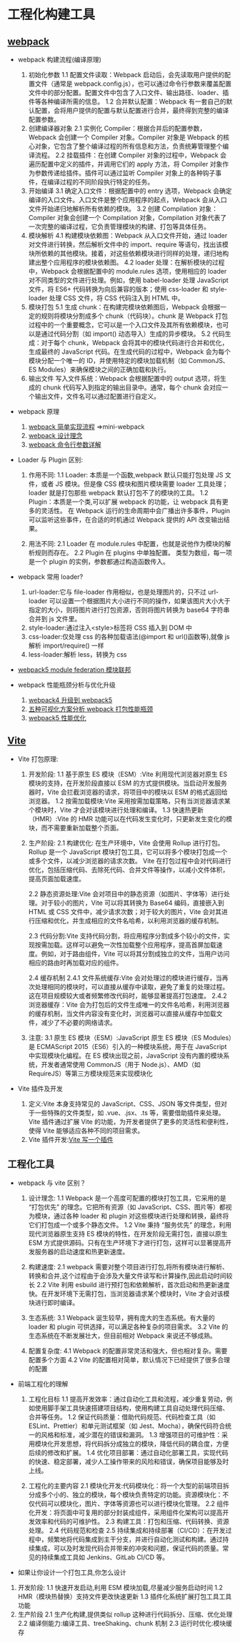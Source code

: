 <!--
 * @Author: TerryMin
 * @Date: 2022-09-24 14:28:01
 * @LastEditors: TerryMin
 * @LastEditTime: 2025-03-19 13:31:50
 * @Description: file not
-->

# 工程化构建工具

## [webpack](https://webpack.js.org/)

- webpack 构建流程(编译原理)

  1. 初始化参数
     1.1 配置文件读取：Webpack 启动后，会先读取用户提供的配置文件（通常是 webpack.config.js），也可以通过命令行参数来覆盖配置文件中的部分配置。配置文件中包含了入口文件、输出路径、loader、插件等各种编译所需的信息。
     1.2 合并默认配置：Webpack 有一套自己的默认配置，会将用户提供的配置与默认配置进行合并，最终得到完整的编译配置参数。
  2. 创建编译器对象
     2.1 实例化 Compiler：根据合并后的配置参数，Webpack 会创建一个 Compiler 对象。Compiler 对象是 Webpack 的核心对象，它包含了整个编译过程的所有信息和方法，负责统筹管理整个编译流程。
     2.2 挂载插件：在创建 Compiler 对象的过程中，Webpack 会遍历配置中定义的插件，并调用它们的 apply 方法，将 Compiler 对象作为参数传递给插件。插件可以通过监听 Compiler 对象上的各种钩子事件，在编译过程的不同阶段执行特定的任务。
  3. 开始编译
     3.1 确定入口文件：根据配置中的 entry 选项，Webpack 会确定编译的入口文件。入口文件是整个应用程序的起点，Webpack 会从入口文件开始递归地解析所有依赖的模块。
     3.2 创建 Compilation 对象：Compiler 对象会创建一个 Compilation 对象，Compilation 对象代表了一次完整的编译过程，它负责管理模块的构建、打包等具体任务。
  4. 模块解析
     4.1 构建模块依赖图：Webpack 从入口文件开始，通过 loader 对文件进行转换，然后解析文件中的 import、require 等语句，找出该模块所依赖的其他模块。接着，对这些依赖模块进行同样的处理，递归地构建出整个应用程序的模块依赖图。
     4.2 loader 处理：在解析模块的过程中，Webpack 会根据配置中的 module.rules 选项，使用相应的 loader 对不同类型的文件进行处理。例如，使用 babel-loader 处理 JavaScript 文件，将 ES6+ 代码转换为向后兼容的版本；使用 css-loader 和 style-loader 处理 CSS 文件，将 CSS 代码注入到 HTML 中。
  5. 模块打包
     5.1 生成 chunk：在构建完模块依赖图后，Webpack 会根据一定的规则将模块分割成多个 chunk（代码块）。chunk 是 Webpack 打包过程中的一个重要概念，它可以是一个入口文件及其所有依赖模块，也可以是通过代码分割（如 import() 动态导入）生成的异步模块。
     5.2 代码生成：对于每个 chunk，Webpack 会将其中的模块代码进行合并和优化，生成最终的 JavaScript 代码。在生成代码的过程中，Webpack 会为每个模块分配一个唯一的 ID，并使用特定的模块加载机制（如 CommonJS、ES Modules）来确保模块之间的正确加载和执行。
  6. 输出文件
     写入文件系统：Webpack 会根据配置中的 output 选项，将生成的 chunk 代码写入到指定的输出目录中。通常，每个 chunk 会对应一个输出文件，文件名可以通过配置进行自定义。

- webpack 原理

  1. [webpack 简单实现流程](https://juejin.cn/post/6844904038543130637) =>mini-webpack
  2. [webpack 设计理念](https://juejin.cn/post/7170852747749621791?)
  3. [webpack 命令行参数详解](https://blog.csdn.net/victoryzn/article/details/81872718)

- Loader 与 Plugin 区别:

  1. 作用不同:
     1.1 Loader: 本质是一个函数,webpack 默认只能打包处理 JS 文件，或者 JS 模块。但是像 CSS 模块和图片模块需要 loader 工具处理；loader 就是打包那些 webpack 默认打包不了的模块的工具。
     1.2 Plugin：本质是一个类,可以扩展 webpack 的功能，让 webpack 具有更多的灵活性。 在 Webpack 运行的生命周期中会广播出许多事件，Plugin 可以监听这些事件，在合适的时机通过 Webpack 提供的 API 改变输出结果。

  2. 用法不同:
     2.1 Loader 在 module.rules 中配置，也就是说他作为模块的解析规则而存在。
     2.2 Plugin 在 plugins 中单独配置。 类型为数组，每一项是一个 plugin 的实例，参数都通过构造函数传入。

- webpack 常用 loader?

  1. url-loader:它与 file-loader 作用相似，也是处理图片的，只不过 url-loader 可以设置一个根据图片大小进行不同的操作，如果该图片大小大于指定的大小，则将图片进行打包资源，否则将图片转换为 base64 字符串合并到 js 文件里。
  2. style-loader:通过注入\<style\>标签将 CSS 插入到 DOM 中
  3. css-loader:仅处理 css 的各种加载语法(@import 和 url()函数等),就像 js 解析 import/require() 一样
  4. less-loader:解析 less，转换为 css

- [webpack5 module federation 模块联邦](https://juejin.cn/post/7048125682861703181)

- webpack 性能瓶颈分析与优化升级

  1.  [webpack4 升级到 webpack5](https://blog.csdn.net/m0_37937502/article/details/124986762)
  2.  [五种可视化方案分析 webpack 打包性能瓶颈](https://juejin.cn/post/6844904056985485320)
  3.  [webpack5 性能优化](https://juejin.cn/post/6973607639502553095)

## [Vite](https://cn.vite.dev/)

- Vite 打包原理:

  1.  开发阶段:
      1.1 基于原生 ES 模块（ESM）:Vite 利用现代浏览器对原生 ES 模块的支持，在开发阶段直接以 ESM 的方式提供模块。当启动开发服务器时，Vite 会拦截浏览器的请求，将项目中的模块以 ESM 的格式返回给浏览器。
      1.2 按需加载模块:Vite 采用按需加载策略，只有当浏览器请求某个模块时，Vite 才会对该模块进行处理和编译。
      1.3 快速热更新（HMR）:Vite 的 HMR 功能可以在代码发生变化时，只更新发生变化的模块，而不需要重新加载整个页面。

  2.  生产阶段:
      2.1 构建优化: 在生产环境中，Vite 会使用 Rollup 进行打包。Rollup 是一个 JavaScript 模块打包工具，它可以将多个模块打包成一个或多个文件，以减少浏览器的请求次数。
      Vite 在打包过程中会对代码进行优化，包括压缩代码、去除死代码、合并文件等操作，以减小文件体积，提高页面加载速度。

      2.2 静态资源处理:Vite 会对项目中的静态资源（如图片、字体等）进行处理。对于较小的图片，Vite 可以将其转换为 Base64 编码，直接嵌入到 HTML 或 CSS 文件中，减少请求次数；对于较大的图片，Vite 会对其进行压缩和优化，并生成相应的文件名哈希，以利用浏览器的缓存机制。

      2.3 代码分割:Vite 支持代码分割，将应用程序分割成多个较小的文件，实现按需加载。这样可以避免一次性加载整个应用程序，提高首屏加载速度。例如，对于路由组件，Vite 可以将其分割成独立的文件，当用户访问相应的路由时再加载对应的组件。

      2.4 缓存机制
      2.4.1 文件系统缓存:Vite 会对处理过的模块进行缓存，当再次处理相同的模块时，可以直接从缓存中读取，避免了重复的处理过程。这在项目规模较大或者频繁修改代码时，能够显著提高打包速度。
      2.4.2 浏览器缓存：Vite 会为打包后的文件生成唯一的文件名哈希，利用浏览器的缓存机制，当文件内容没有变化时，浏览器可以直接从缓存中加载文件，减少了不必要的网络请求。

  3.  注意:
      3.1 原生 ES 模块（ESM）:JavaScript 原生 ES 模块（ES Modules）是 ECMAScript 2015（ES6）引入的一种模块系统，用于在 JavaScript 中实现模块化编程。在 ES 模块出现之前，JavaScript 没有内置的模块系统，开发者通常使用 CommonJS（用于 Node.js）、AMD（如 RequireJS）等第三方模块规范来实现模块化

- Vite 插件及开发

  1.  定义:Vite 本身支持常见的 JavaScript、CSS、JSON 等文件类型，但对于一些特殊的文件类型，如 .vue、.jsx、.ts 等，需要借助插件来处理。Vite 插件通过扩展 Vite 的功能，为开发者提供了更多的灵活性和便利性，使得 Vite 能够适应各种不同的项目需求。
  2.  Vite 插件开发:[Vite 写一个插件](https://juejin.cn/post/7075678169122439181)

## 工程化工具

- webpack 与 vite 区别？

  1. 设计理念:
     1.1 Webpack 是一个高度可配置的模块打包工具，它采用的是 “打包优先” 的理念。它把所有资源（如 JavaScript、CSS、图片等）都视为模块，通过各种 loader 和 plugin 对这些模块进行处理和转换，最终将它们打包成一个或多个静态文件。
     1.2 Vite 秉持 “服务优先” 的理念，利用现代浏览器原生支持 ES 模块的特性，在开发阶段无需打包，直接以原生 ESM 方式提供源码。只有在生产环境下才进行打包，这样可以显著提高开发服务器的启动速度和热更新速度。

  2. 构建速度:
     2.1 webpack 需要对整个项目进行打包,将所有模块进行解析、转换和合并,这个过程由于会涉及大量文件读写和计算操作,因此启动时间较长
     2.2 Vite 利用 esbuild 进行预打包和依赖解析，首次启动和热更新速度快。在开发环境下无需打包，当浏览器请求某个模块时，Vite 才会对该模块进行即时编译。

  3. 生态系统:
     3.1 Webpack 诞生较早，拥有庞大的生态系统。有大量的 loader 和 plugin 可供选择，可以满足各种复杂的项目需求。
     3.2 Vite 的生态系统在不断发展壮大，但目前相对 Webpack 来说还不够成熟。

  4. 配置复杂度:
     4.1 Webpack 的配置非常灵活和强大，但也相对复杂。需要配置多个方面
     4.2 Vite 的配置相对简单，默认情况下已经提供了很多合理的配置

- 前端工程化的理解

  1. 工程化目标
     1.1 提高开发效率：通过自动化工具和流程，减少重复劳动，例如使用脚手架工具快速搭建项目结构，使用构建工具自动处理代码压缩、合并等任务。
     1.2 保证代码质量：借助代码规范、代码检查工具（如 ESLint、Prettier）和单元测试框架（如 Jest、Mocha），确保代码符合统一的风格和标准，减少潜在的错误和漏洞。
     1.3 增强项目的可维护性：采用模块化开发思想，将代码拆分成独立的模块，降低代码的耦合度，方便后续的修改和扩展。
     1.4 优化项目部署：通过自动化部署工具，实现代码的快速、稳定部署，减少人工操作带来的风险和错误，确保项目能够及时上线。

  2. 工程化的主要内容
     2.1 模块化开发:代码模块化：将一个大型的前端项目拆分成多个小的、独立的模块，每个模块负责特定的功能。资源模块化：不仅代码可以模块化，图片、字体等资源也可以进行模块化管理。
     2.2 组件化开发：将页面中可复用的部分封装成组件，采用组件化架构可以提高开发效率和代码的可维护性。
     2.3 构建工具：打包和压缩、代码转换、资源处理。
     2.4 代码规范和检查
     2.5 持续集成和持续部署（CI/CD）：在开发过程中，频繁地将代码集成到主干分支，并进行自动化测试和构建。通过持续集成，可以及时发现代码合并带来的冲突和问题，保证代码的质量。常见的持续集成工具如 Jenkins、GitLab CI/CD 等。


- 如果让你设计一个打包工具,你怎么设计

1.  开发阶段:
    1.1 快速开发启动,利用 ESM 模块加载,尽量减少服务启动时间
    1.2 HMR（模块热替换）支持文件更改快速更新
    1.3 插件化系统扩展打包工具工具功能
2.  生产阶段
    2.1 生产化构建,提供类似 rollup 这种进行代码拆分、压缩、优化处理
    2.2 编译侧能力:编译工具、treeShaking、chunk 机制
    2.3 运行时优化:模块缓存

